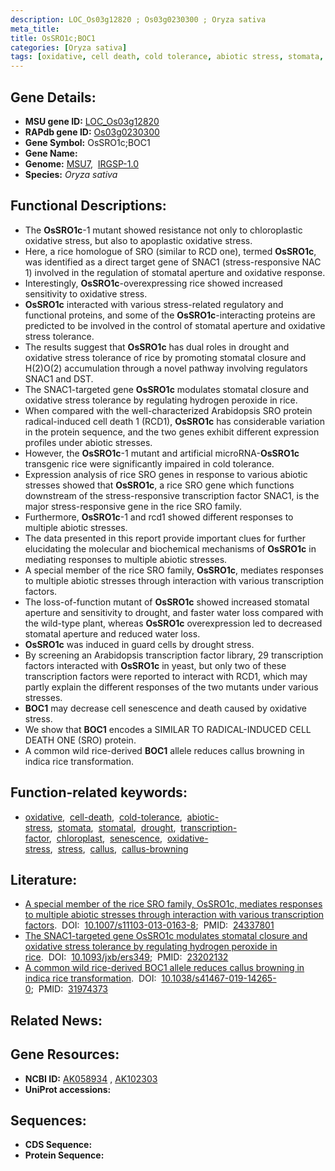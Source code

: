 ```yaml
---
description: LOC_Os03g12820 ; Os03g0230300 ; Oryza sativa
meta_title:
title: OsSRO1c;BOC1
categories: [Oryza sativa]
tags: [oxidative, cell death, cold tolerance, abiotic stress, stomata, stomatal, drought, transcription factor, chloroplast, senescence, oxidative stress, stress, callus, callus browning]
---
```


## Gene Details:
- **MSU gene ID:** [LOC_Os03g12820](http://rice.uga.edu/cgi-bin/ORF_infopage.cgi?orf=LOC_Os03g12820)  
- **RAPdb gene ID:** [Os03g0230300](https://rapdb.dna.affrc.go.jp/locus/?name=Os03g0230300)  
- **Gene Symbol:** OsSRO1c;BOC1
- **Gene Name:**
- **Genome:**  [MSU7](http://rice.uga.edu/),&nbsp;&nbsp;[IRGSP-1.0](https://rapdb.dna.affrc.go.jp/download/irgsp1.html)
- **Species:** *Oryza sativa*

## Functional Descriptions:
   - The **OsSRO1c**-1 mutant showed resistance not only to chloroplastic oxidative stress, but also to apoplastic oxidative stress.
   - Here, a rice homologue of SRO (similar to RCD one), termed **OsSRO1c**, was identified as a direct target gene of SNAC1 (stress-responsive NAC 1) involved in the regulation of stomatal aperture and oxidative response.
   - Interestingly, **OsSRO1c**-overexpressing rice showed increased sensitivity to oxidative stress.
   - **OsSRO1c** interacted with various stress-related regulatory and functional proteins, and some of the **OsSRO1c**-interacting proteins are predicted to be involved in the control of stomatal aperture and oxidative stress tolerance.
   - The results suggest that **OsSRO1c** has dual roles in drought and oxidative stress tolerance of rice by promoting stomatal closure and H(2)O(2) accumulation through a novel pathway involving regulators SNAC1 and DST.
   - The SNAC1-targeted gene **OsSRO1c** modulates stomatal closure and oxidative stress tolerance by regulating hydrogen peroxide in rice.
   - When compared with the well-characterized Arabidopsis SRO protein radical-induced cell death 1 (RCD1), **OsSRO1c** has considerable variation in the protein sequence, and the two genes exhibit different expression profiles under abiotic stresses.
   - However, the **OsSRO1c**-1 mutant and artificial microRNA-**OsSRO1c** transgenic rice were significantly impaired in cold tolerance.
   - Expression analysis of rice SRO genes in response to various abiotic stresses showed that **OsSRO1c**, a rice SRO gene which functions downstream of the stress-responsive transcription factor SNAC1, is the major stress-responsive gene in the rice SRO family.
   - Furthermore, **OsSRO1c**-1 and rcd1 showed different responses to multiple abiotic stresses.
   - The data presented in this report provide important clues for further elucidating the molecular and biochemical mechanisms of **OsSRO1c** in mediating responses to multiple abiotic stresses.
   - A special member of the rice SRO family, **OsSRO1c**, mediates responses to multiple abiotic stresses through interaction with various transcription factors.
   - The loss-of-function mutant of **OsSRO1c** showed increased stomatal aperture and sensitivity to drought, and faster water loss compared with the wild-type plant, whereas **OsSRO1c** overexpression led to decreased stomatal aperture and reduced water loss.
   - **OsSRO1c** was induced in guard cells by drought stress.
   - By screening an Arabidopsis transcription factor library, 29 transcription factors interacted with **OsSRO1c** in yeast, but only two of these transcription factors were reported to interact with RCD1, which may partly explain the different responses of the two mutants under various stresses.
   - **BOC1** may decrease cell senescence and death caused by oxidative stress.
   - We show that **BOC1** encodes a SIMILAR TO RADICAL-INDUCED CELL DEATH ONE (SRO) protein.
   - A common wild rice-derived **BOC1** allele reduces callus browning in indica rice transformation.

## Function-related keywords:
   - [oxidative](/tags/oxidative/),&nbsp;&nbsp;[cell-death](/tags/cell-death/),&nbsp;&nbsp;[cold-tolerance](/tags/cold-tolerance/),&nbsp;&nbsp;[abiotic-stress](/tags/abiotic-stress/),&nbsp;&nbsp;[stomata](/tags/stomata/),&nbsp;&nbsp;[stomatal](/tags/stomatal/),&nbsp;&nbsp;[drought](/tags/drought/),&nbsp;&nbsp;[transcription-factor](/tags/transcription-factor/),&nbsp;&nbsp;[chloroplast](/tags/chloroplast/),&nbsp;&nbsp;[senescence](/tags/senescence/),&nbsp;&nbsp;[oxidative-stress](/tags/oxidative-stress/),&nbsp;&nbsp;[stress](/tags/stress/),&nbsp;&nbsp;[callus](/tags/callus/),&nbsp;&nbsp;[callus-browning](/tags/callus-browning/)

## Literature:
   - [A special member of the rice SRO family, OsSRO1c, mediates responses to multiple abiotic stresses through interaction with various transcription factors](https://www.doi.org/10.1007/s11103-013-0163-8).&nbsp;&nbsp;DOI:&nbsp;&nbsp;[10.1007/s11103-013-0163-8](https://www.doi.org/10.1007/s11103-013-0163-8);&nbsp;&nbsp;PMID:&nbsp;&nbsp;[24337801](https://pubmed.ncbi.nlm.nih.gov/24337801/)
   - [The SNAC1-targeted gene OsSRO1c modulates stomatal closure and oxidative stress tolerance by regulating hydrogen peroxide in rice](https://www.doi.org/10.1093/jxb/ers349).&nbsp;&nbsp;DOI:&nbsp;&nbsp;[10.1093/jxb/ers349](https://www.doi.org/10.1093/jxb/ers349);&nbsp;&nbsp;PMID:&nbsp;&nbsp;[23202132](https://pubmed.ncbi.nlm.nih.gov/23202132/)
   - [A common wild rice-derived BOC1 allele reduces callus browning in indica rice transformation](https://www.doi.org/10.1038/s41467-019-14265-0).&nbsp;&nbsp;DOI:&nbsp;&nbsp;[10.1038/s41467-019-14265-0](https://www.doi.org/10.1038/s41467-019-14265-0);&nbsp;&nbsp;PMID:&nbsp;&nbsp;[31974373](https://pubmed.ncbi.nlm.nih.gov/31974373/)

## Related News:

## Gene Resources:
- **NCBI ID:**  [AK058934](http://www.ncbi.nlm.nih.gov/nuccore/AK058934)&nbsp;,&nbsp;[AK102303](http://www.ncbi.nlm.nih.gov/nuccore/AK102303)
- **UniProt accessions:** [](https://www.uniprot.org/uniprotkb//entry)

## Sequences:
- **CDS Sequence:**
- **Protein Sequence:**
